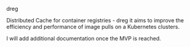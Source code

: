 dreg

Distributed Cache for container registries - dreg it aims to improve the efficiency and performance of image pulls on a Kubernetes clusters.

I will add additional documentation once the MVP is reached.
